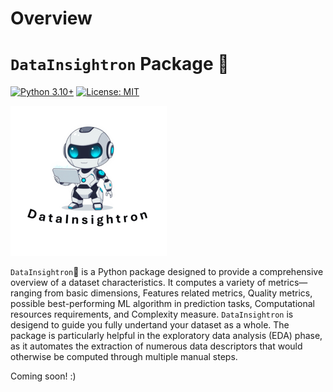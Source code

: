 # Overview

# `DataInsightron` Package 🤖

[![Python 3.10+](https://img.shields.io/badge/python-3.10+-blue.svg)](https://www.python.org/downloads/)
[![License: MIT](https://img.shields.io/badge/License-MIT-yellow.svg)](https://opensource.org/licenses/MIT)

![png](logo.png)

`DataInsightron`🤖 is a Python package designed to provide a comprehensive overview of a dataset characteristics. It computes a variety of metrics—ranging from basic dimensions, Features related metrics, Quality metrics, possible best-performing ML algorithm in prediction tasks, Computational resources requirements, and Complexity measure. `DataInsightron` is desigend to guide you fully undertand your dataset as a whole.
The package is particularly helpful in the exploratory data analysis (EDA) phase, as it automates the extraction of numerous data descriptors that would otherwise be computed through multiple manual steps.

Coming soon! :)

